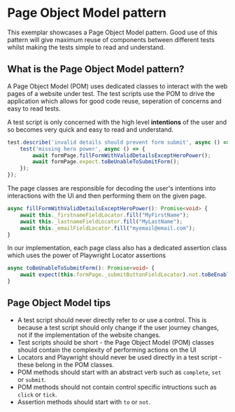 # Page Object Model pattern

This exemplar showcases a Page Object Model pattern. Good use of this pattern will give maximum reuse of components between different tests whilst making the tests simple to read and understand.

## What is the Page Object Model pattern?

A Page Object Model (POM) uses dedicated classes to interact with the web pages of a website under test. The test scripts use the POM to drive the application which allows for good code reuse, seperation of concerns and easy to read tests.

A test script is only concerned with the high level **intentions** of the user and so becomes very quick and easy to read and understand.

```typescript
test.describe('invalid details should prevent form submit', async () => {
    test('missing hero power', async () => {
        await formPage.fillFormWithValidDetailsExceptHeroPower();
        await formPage.expect.toBeUnableToSubmitForm();
    });
});
```

The page classes are responsible for decoding the user's intentions into interactions with the UI and then performing them on the given page.

```typescript
async fillFormWithValidDetailsExceptHeroPower(): Promise<void> {
    await this._firstnameFieldLocator.fill("MyFirstName");
    await this._lastnameFieldLocator.fill("MyLastName");
    await this._emailFieldLocator.fill("myemail@email.com");
}
```

In our implementation, each page class also has a dedicated assertion class which uses the power of Playwright Locator assertions

```typescript
async toBeUnableToSubmitForm(): Promise<void> {
    await expect(this.formPage._submitButtonFieldLocator).not.toBeEnabled();
}
```

## Page Object Model tips

* A test script should never directly refer to or use a control. This is because a test script should only change if the user journey changes, not if the implementation of the website changes.
* Test scripts should be short - the Page Object Model (POM) classes should contain the complexity of performing actions on the UI
* Locators and Playwright should never be used directly in a test script - these belong in the POM classes.
* POM methods should start with an abstract verb such as `complete`, `set` or `submit`.
* POM methods should not contain control specific intructions such as `click` or `tick`.
* Assertion methods should start with `to` or `not`.
